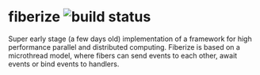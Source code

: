 fiberize ![build status](https://travis-ci.org/fiberize/fiberize.svg?branch=master)
========

Super early stage (a few days old) implementation of a framework for high performance parallel and distributed computing. Fiberize is based on a microthread model, where fibers can send events to each other, await events or bind events to handlers.
